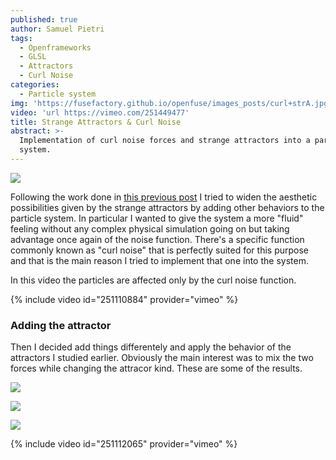 ```yaml
---
published: true
author: Samuel Pietri
tags:
  - Openframeworks
  - GLSL
  - Attractors
  - Curl Noise
categories:
  - Particle system
img: 'https://fusefactory.github.io/openfuse/images_posts/curl+strA.jpg'
video: 'url https://vimeo.com/251449477'
title: Strange Attractors & Curl Noise
abstract: >-
  Implementation of curl noise forces and strange attractors into a particle
  system.
---
```


![]({{site.baseurl}}/images_posts/curl+strA.jpg)




Following the work done in [this previous post](https://fusefactory.github.io/openfuse/strange%20attractors/particle%20system/Strange-Attractors-GPU/) I tried to widen the aesthetic possibilities given by the strange attractors by adding other behaviors to the particle system. In particular I wanted to give the system a more "fluid" feeling without any complex physical simulation going on but taking advantage once again of the noise function. There's a specific function commonly known as "curl noise" that is perfectly suited for this purpose and that is the main reason I tried to implement that one into the system.







In this video the particles are affected only by the curl noise function. 


{% include video id="251110884" provider="vimeo" %}


### Adding the attractor ###
Then I decided add things differentely and apply  the behavior of the attractors I studied earlier. Obviously the main interest was to mix the two forces while changing the attracor kind. These are some of the results.

![]({{site.baseurl}}/images_posts/curl_attractor_001.png)

![]({{site.baseurl}}/images_posts/curl_attractor_002.jpg)

![]({{site.baseurl}}/images_posts/curl_attractor_003.jpg)

{% include video id="251112065" provider="vimeo" %}
